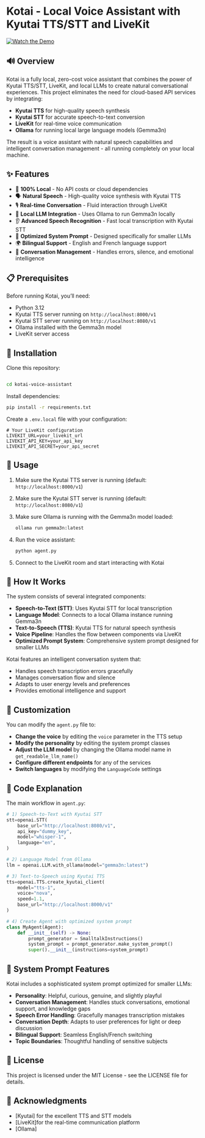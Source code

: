 # Kotai - Local Voice Assistant with Kyutai TTS/STT and LiveKit

[![Watch the Demo](https://img.youtube.com/vi/PHFrchtDIoE/0.jpg)](https://youtu.be/PHFrchtDIoE)
## 🔊 Overview

Kotai is a fully local, zero-cost voice assistant that combines the power of Kyutai TTS/STT, LiveKit, and local LLMs to create natural conversational experiences. This project eliminates the need for cloud-based API services by integrating:

- **Kyutai TTS** for high-quality speech synthesis
- **Kyutai STT** for accurate speech-to-text conversion
- **LiveKit** for real-time voice communication
- **Ollama** for running local large language models (Gemma3n)

The result is a voice assistant with natural speech capabilities and intelligent conversation management - all running completely on your local machine.

## ✨ Features

- 🎯 **100% Local** - No API costs or cloud dependencies
- 🗣️ **Natural Speech** - High-quality voice synthesis with Kyutai TTS
- 🎙️ **Real-time Conversation** - Fluid interaction through LiveKit
- 🧠 **Local LLM Integration** - Uses Ollama to run Gemma3n locally
- 👂 **Advanced Speech Recognition** - Fast local transcription with Kyutai STT
- 🤖 **Optimized System Prompt** - Designed specifically for smaller LLMs
- 🌍 **Bilingual Support** - English and French language support
- 💬 **Conversation Management** - Handles errors, silence, and emotional intelligence

## 📋 Prerequisites

Before running Kotai, you’ll need:

- Python 3.12
- Kyutai TTS server running on `http://localhost:8000/v1`
- Kyutai STT server running on `http://localhost:8080/v1`
- Ollama installed with the Gemma3n model
- LiveKit server access

## 🚀 Installation

Clone this repository:

```bash

cd kotai-voice-assistant
```

Install dependencies:

```bash
pip install -r requirements.txt
```

Create a `.env.local` file with your configuration:

```env
# Your LiveKit configuration
LIVEKIT_URL=your_livekit_url
LIVEKIT_API_KEY=your_api_key
LIVEKIT_API_SECRET=your_api_secret
```

## 💬 Usage

1. Make sure the Kyutai TTS server is running (default: `http://localhost:8000/v1`)
1. Make sure the Kyutai STT server is running (default: `http://localhost:8080/v1`)
1. Make sure Ollama is running with the Gemma3n model loaded:
  
   ```bash
   ollama run gemma3n:latest
   ```
1. Run the voice assistant:
  
   ```bash
   python agent.py
   ```
1. Connect to the LiveKit room and start interacting with Kotai

## 🔧 How It Works

The system consists of several integrated components:

- **Speech-to-Text (STT)**: Uses Kyutai STT for local transcription
- **Language Model**: Connects to a local Ollama instance running Gemma3n
- **Text-to-Speech (TTS)**: Kyutai TTS for natural speech synthesis
- **Voice Pipeline**: Handles the flow between components via LiveKit
- **Optimized Prompt System**: Comprehensive system prompt designed for smaller LLMs

Kotai features an intelligent conversation system that:

- Handles speech transcription errors gracefully
- Manages conversation flow and silence
- Adapts to user energy levels and preferences
- Provides emotional intelligence and support

## 🔄 Customization

You can modify the `agent.py` file to:

- **Change the voice** by editing the `voice` parameter in the TTS setup
- **Modify the personality** by editing the system prompt classes
- **Adjust the LLM model** by changing the Ollama model name in `get_readable_llm_name()`
- **Configure different endpoints** for any of the services
- **Switch languages** by modifying the `LanguageCode` settings

## 📝 Code Explanation

The main workflow in `agent.py`:

```python
# 1) Speech-to-Text with Kyutai STT
stt=openai.STT(
    base_url="http://localhost:8080/v1",
    api_key="dummy_key",
    model="whisper-1",
    language="en",
)

# 2) Language Model from Ollama
llm = openai.LLM.with_ollama(model="gemma3n:latest")

# 3) Text-to-Speech using Kyutai TTS
tts=openai.TTS.create_kyutai_client(
    model="tts-1",
    voice="nova",
    speed=1.1,
    base_url="http://localhost:8000/v1"
)

# 4) Create Agent with optimized system prompt
class MyAgent(Agent):
    def __init__(self) -> None:
        prompt_generator = SmalltalkInstructions()
        system_prompt = prompt_generator.make_system_prompt()
        super().__init__(instructions=system_prompt)
```

## 🤖 System Prompt Features

Kotai includes a sophisticated system prompt optimized for smaller LLMs:

- **Personality**: Helpful, curious, genuine, and slightly playful
- **Conversation Management**: Handles stuck conversations, emotional support, and knowledge gaps
- **Speech Error Handling**: Gracefully manages transcription mistakes
- **Conversation Depth**: Adapts to user preferences for light or deep discussion
- **Bilingual Support**: Seamless English/French switching
- **Topic Boundaries**: Thoughtful handling of sensitive subjects

## 📜 License

This project is licensed under the MIT License - see the LICENSE file for details.

## 🙏 Acknowledgments

- [Kyutai] for the excellent TTS and STT models
- [LiveKit]for the real-time communication platform
- [Ollama]

